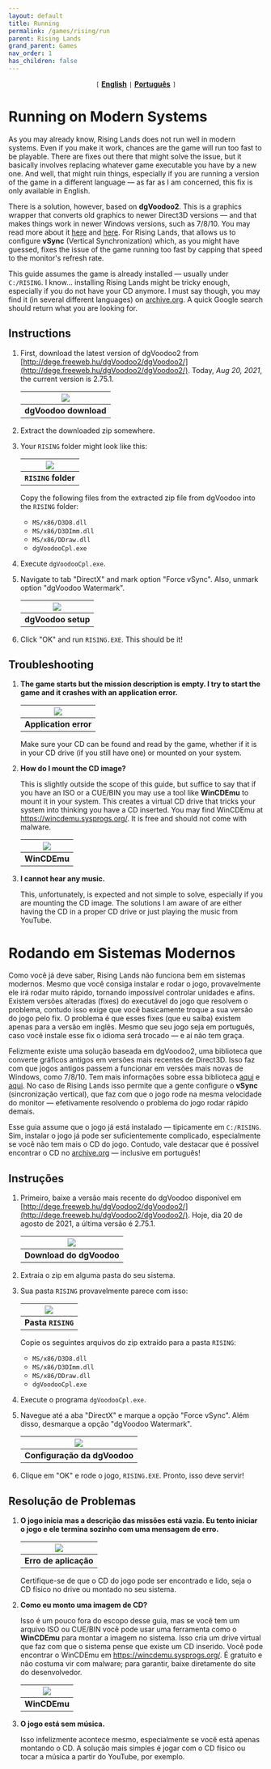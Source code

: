 ```yaml
---
layout: default
title: Running
permalink: /games/rising/run
parent: Rising Lands
grand_parent: Games
nav_order: 1
has_children: false
---
```


<center>
    <code>[</code>
    <a href="#running-on-modern-systems"><b>English</b></a>
    <code>|</code>
    <a href="#rodando-em-sistemas-modernos"><b>Português</b></a>
    <code>]</code>
</center>

# Running on Modern Systems

As you may already know, Rising Lands does not run well in modern systems. Even
if you make it work, chances are the game will run too fast to be playable.
There are fixes out there that might solve the issue, but it basically involves
replacing whatever game executable you have by a new one. And well, that might
ruin things, especially if you are running a version of the game in a different
language — as far as I am concerned, this fix is only available in English.

There is a solution, however, based on **dgVoodoo2**. This is a graphics wrapper
that converts old graphics to newer Direct3D versions — and that makes things
work in newer Windows versions, such as 7/8/10. You may read more about it
[here](https://github.com/dege-diosg/dgVoodoo2) and
[here](https://www.pcgamingwiki.com/wiki/DgVoodoo_2). For Rising Lands, that
allows us to configure **vSync** (Vertical Synchronization) which, as you might
have guessed, fixes the issue of the game running too fast by capping that speed
to the monitor's refresh rate.

This guide assumes the game is already installed — usually under `C:/RISING`. I
know... installing Rising Lands might be tricky enough, especially if you do not
have your CD anymore. I must say though, you may find it (in several different
languages) on [archive.org](https://archive.org). A quick Google search should
return what you are looking for.

## Instructions

1.  First, download the latest version of dgVoodoo2 from
    [http://dege.freeweb.hu/dgVoodoo2/dgVoodoo2/](http://dege.freeweb.hu/dgVoodoo2/dgVoodoo2/).
    Today, *Aug 20, 2021*, the current version is 2.75.1.

    | ![](images/2021-08-20-09-15-23.png) |
    | :---------------------------------: |
    |        **dgVoodoo download**        |

2.  Extract the downloaded zip somewhere.

3.  Your `RISING` folder might look like this:

    | ![](images/2021-08-20-00-58-17.png) |
    | :---------------------------------: |
    |         **`RISING` folder**         |

    Copy the following files from the extracted zip file from dgVoodoo into the
    `RISING` folder:

    - `MS/x86/D3D8.dll`
    - `MS/x86/D3DImm.dll`
    - `MS/x86/DDraw.dll`
    - `dgVoodooCpl.exe`

4.  Execute `dgVoodooCpl.exe`.

5.  Navigate to tab "DirectX" and mark option "Force vSync". Also, unmark option
    "dgVoodoo Watermark".

    | ![](images/2021-08-20-09-30-55.png) |
    | :---------------------------------: |
    |         **dgVoodoo setup**          |

6.  Click "OK" and run `RISING.EXE`. This should be it!

## Troubleshooting

1.  <b>The game starts but the mission description is empty. I try to start the
    game and it crashes with an application error.</b>

    | ![](images/2021-08-20-09-39-20.png) |
    | :---------------------------------: |
    |        **Application error**        |

    Make sure your CD can be found and read by the game, whether if it is in
    your CD drive (if you still have one) or mounted on your system.

2.  <b>How do I mount the CD image?</b>

    This is slightly outside the scope of this guide, but suffice to say that if
    you have an ISO or a CUE/BIN you may use a tool like **WinCDEmu** to mount
    it in your system. This creates a virtual CD drive that tricks your system
    into thinking you have a CD inserted. You may find WinCDEmu at
    https://wincdemu.sysprogs.org/. It is free and should not come with malware.

    | ![](images/2021-08-20-09-43-16.png) |
    | :---------------------------------: |
    |            **WinCDEmu**             |

3.  <b>I cannot hear any music.</b>

    This, unfortunately, is expected and not simple to solve, especially if you
    are mounting the CD image. The solutions I am aware of are either having the
    CD in a proper CD drive or just playing the music from YouTube.

# Rodando em Sistemas Modernos

Como você já deve saber, Rising Lands não funciona bem em sistemas modernos.
Mesmo que você consiga instalar e rodar o jogo, provavelmente ele irá rodar
muito rápido, tornando impossível controlar unidades e afins. Existem versões
alteradas (fixes) do executável do jogo que resolvem o problema, contudo isso
exige que você basicamente troque a sua versão do jogo pelo fix. O problema é
que esses fixes (que eu saiba) existem apenas para a versão em inglês. Mesmo que
seu jogo seja em português, caso você instale esse fix o idioma será trocado — e
aí não tem graça.

Felizmente existe uma solução baseada em dgVoodoo2, uma biblioteca que converte
gráficos antigos em versões mais recentes de Direct3D. Isso faz com que jogos
antigos passem a funcionar em versões mais novas de Windows, como 7/8/10. Tem
mais informações sobre essa biblioteca
[aqui](https://github.com/dege-diosg/dgVoodoo2) e
[aqui](https://www.pcgamingwiki.com/wiki/DgVoodoo_2). No caso de Rising Lands
isso permite que a gente configure o **vSync** (sincronização vertical), que faz
com que o jogo rode na mesma velocidade do monitor — efetivamente resolvendo o
problema do jogo rodar rápido demais.

Esse guia assume que o jogo já está instalado — tipicamente em `C:/RISING`. Sim,
instalar o jogo já pode ser suficientemente complicado, especialmente se você
não tem mais o CD do jogo. Contudo, vale destacar que é possível encontrar o CD
no [archive.org](https://archive.org) — inclusive em português!

## Instruções

1.  Primeiro, baixe a versão mais recente do dgVoodoo disponível em
    [http://dege.freeweb.hu/dgVoodoo2/dgVoodoo2/](http://dege.freeweb.hu/dgVoodoo2/dgVoodoo2/).
    Hoje, dia 20 de agosto de 2021, a última versão é 2.75.1.

    | ![](images/2021-08-20-09-15-23.png) |
    | :---------------------------------: |
    |      **Download do dgVoodoo**       |

2.  Extraia o zip em alguma pasta do seu sistema.

3.  Sua pasta `RISING` provavelmente parece com isso:

    | ![](images/2021-08-20-00-58-17.png) |
    | :---------------------------------: |
    |         **Pasta `RISING`**          |

    Copie os seguintes arquivos do zip extraído para a pasta `RISING`:

    - `MS/x86/D3D8.dll`
    - `MS/x86/D3DImm.dll`
    - `MS/x86/DDraw.dll`
    - `dgVoodooCpl.exe`

4.  Execute o programa `dgVoodooCpl.exe`.

5.  Navegue até a aba "DirectX" e marque a opção "Force vSync". Além disso,
    desmarque a opção "dgVoodoo Watermark".

    | ![](images/2021-08-20-09-30-55.png) |
    | :---------------------------------: |
    |    **Configuração da dgVoodoo**     |

6.  Clique em "OK" e rode o jogo, `RISING.EXE`. Pronto, isso deve servir!

## Resolução de Problemas

1.  <b>O jogo inicia mas a descrição das missões está vazia. Eu tento iniciar o
    jogo e ele termina sozinho com uma mensagem de erro.</b>

    | ![](images/2021-08-20-09-39-20.png) |
    | :---------------------------------: |
    |        **Erro de aplicação**        |

    Certifique-se de que o CD do jogo pode ser encontrado e lido, seja o CD
    físico no drive ou montado no seu sistema.

2.  <b>Como eu monto uma imagem de CD?</b>

    Isso é um pouco fora do escopo desse guia, mas se você tem um arquivo ISO ou
    CUE/BIN você pode usar uma ferramenta como o **WinCDEmu** para montar a
    imagem no sistema. Isso cria um drive virtual que faz com que o sistema
    pense que existe um CD inserido. Você pode encontrar o WinCDEmu em
    https://wincdemu.sysprogs.org/. É gratuito e não costuma vir com malware;
    para garantir, baixe diretamente do site do desenvolvedor.

    | ![](images/2021-08-20-09-43-16.png) |
    | :---------------------------------: |
    |            **WinCDEmu**             |

3.  <b>O jogo está sem música.</b>

    Isso infelizmente acontece mesmo, especialmente se você está apenas montando
    o CD. A solução mais simples é jogar com o CD físico ou tocar a música a
    partir do YouTube, por exemplo.
